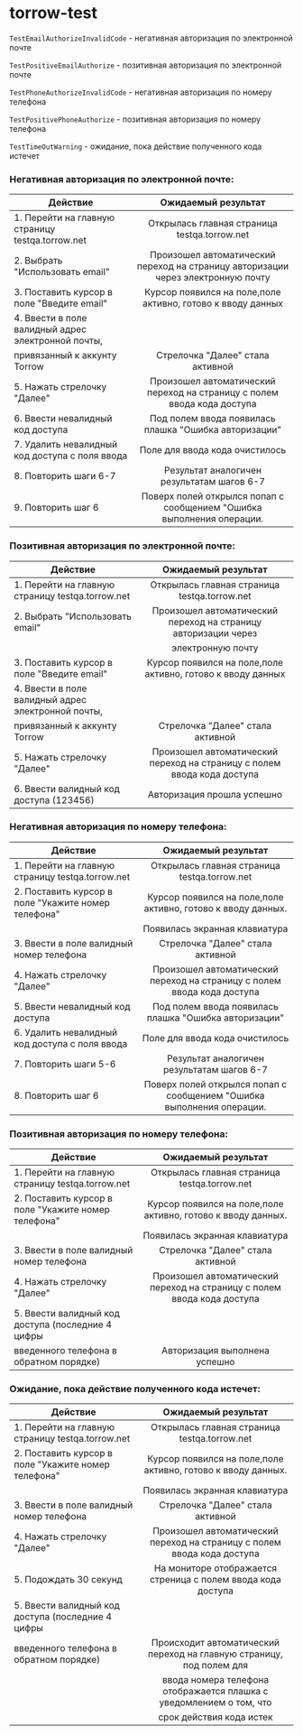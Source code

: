 # torrow-test

`TestEmailAuthorizeInvalidCode` - негативная авторизация по электронной почте 

`TestPositiveEmailAuthorize` - позитивная авторизация по электронной почте

`TestPhoneAuthorizeInvalidCode` - негативная авторизация по номеру телефона

`TestPositivePhoneAuthorize` - позитивная авторизация по номеру телефона

`TestTimeOutWarning` - ожидание, пока действие полученного кода истечет 

### Негативная авторизация по электронной почте:
| Действие                                              | Ожидаемый результат                                                    | 
| ----------------------------------------------------- |:----------------------------------------------------------------------:| 
| 1. Перейти на главную страницу testqa.torrow.net      | Открылась главная страница testqa.torrow.net                           | 
| 2. Выбрать "Использовать email"                       | Произошел автоматический переход на страницу авторизации через   электронную почту                                                      |   
| 3. Поставить курсор в поле "Введите email"            | Курсор появился на поле,поле активно, готово к вводу данных            |
| 4. Ввести в поле валидный адрес электронной почты,    |                                                                        |
|     привязанный к аккунту Torrow                      | Стрелочка "Далее" стала активной                                       |
| 5. Нажать стрелочку "Далее"                           | Произошел автоматический переход на страницу с полем ввода кода доступа|
| 6. Ввести невалидный код доступа                      | Под полем ввода появилась плашка "Ошибка авторизации"                  |
| 7. Удалить невалидный код доступа с поля ввода        | Поле для ввода кода очистилось                                         |
| 8. Повторить шаги 6-7                                 | Результат аналогичен результатам шагов 6-7                             |
| 9. Повторить шаг 6                                    | Поверх полей открылся попап с сообщением "Ошибка выполнения операции.  |


### Позитивная авторизация по электронной почте:
| Действие                                              | Ожидаемый результат                                                    | 
| ----------------------------------------------------- |:----------------------------------------------------------------------:| 
| 1. Перейти на главную страницу testqa.torrow.net      | Открылась главная страница testqa.torrow.net                           | 
| 2. Выбрать "Использовать email"                       | Произошел автоматический переход на страницу авторизации через         |
|                                                       | электронную почту                                                      |   
| 3. Поставить курсор в поле "Введите email"            | Курсор появился на поле,поле активно, готово к вводу данных            |
| 4. Ввести в поле валидный адрес электронной почты,    |                                                                        |
|     привязанный к аккунту Torrow                      | Стрелочка "Далее" стала активной                                       |
| 5. Нажать стрелочку "Далее"                           | Произошел автоматический переход на страницу с полем ввода кода доступа|
| 6. Ввести валидный код доступа (123456)               | Авторизация прошла успешно                                             |


### Негативная авторизация по номеру телефона:
| Действие                                              | Ожидаемый результат                                                    | 
| ----------------------------------------------------- |:----------------------------------------------------------------------:| 
| 1. Перейти на главную страницу testqa.torrow.net      | Открылась главная страница testqa.torrow.net                           |                                                         
| 2. Поставить курсор в поле "Укажите номер телефона"   | Курсор появился на поле,поле активно, готово к вводу данных.           |
|                                                       | Появилась экранная клавиатура                                          |
| 3. Ввести в поле валидный номер телефона              | Стрелочка "Далее" стала активной                                       |                                                                       
| 4. Нажать стрелочку "Далее"                           | Произошел автоматический переход на страницу с полем ввода кода доступа|
| 5. Ввести невалидный код доступа                      | Под полем ввода появилась плашка "Ошибка авторизации"                  |
| 6. Удалить невалидный код доступа с поля ввода        | Поле для ввода кода очистилось                                         |
| 7. Повторить шаги 5-6                                 | Результат аналогичен результатам шагов 6-7                             |
| 8. Повторить шаг 6                                    | Поверх полей открылся попап с сообщением "Ошибка выполнения операции.  |

### Позитивная авторизация по номеру телефона:
| Действие                                              | Ожидаемый результат                                                    | 
| ----------------------------------------------------- |:----------------------------------------------------------------------:| 
| 1. Перейти на главную страницу testqa.torrow.net      | Открылась главная страница testqa.torrow.net                           |                                                         
| 2. Поставить курсор в поле "Укажите номер телефона"   | Курсор появился на поле,поле активно, готово к вводу данных.           |
|                                                       | Появилась экранная клавиатура                                          |
| 3. Ввести в поле валидный номер телефона              | Стрелочка "Далее" стала активной                                       |                                                                       
| 4. Нажать стрелочку "Далее"                           | Произошел автоматический переход на страницу с полем ввода кода доступа|
| 5. Ввести валидный код доступа (последние 4 цифры     |                                                                        |
|     введенного телефона в обратном порядке)           | Авторизация выполнена успешно                                          |

### Ожидание, пока действие полученного кода истечет:
| Действие                                              | Ожидаемый результат                                                    | 
| ----------------------------------------------------- |:----------------------------------------------------------------------:| 
| 1. Перейти на главную страницу testqa.torrow.net      | Открылась главная страница testqa.torrow.net                           |                                                         
| 2. Поставить курсор в поле "Укажите номер телефона"   | Курсор появился на поле,поле активно, готово к вводу данных.           |
|                                                       | Появилась экранная клавиатура                                          |
| 3. Ввести в поле валидный номер телефона              | Стрелочка "Далее" стала активной                                       |                                                                       
| 4. Нажать стрелочку "Далее"                           | Произошел автоматический переход на страницу с полем ввода кода доступа|
| 5. Подождать 30 секунд                                | На мониторе отображается стреница с полем ввода кода доступа           |
| 5. Ввести валидный код доступа (последние 4 цифры     |                                                                        |
|     введенного телефона в обратном порядке)           | Происходит автоматический переход на главную страницу, под полем для   |
|                                                       |ввода номера телефона отображается плашка с уведомлением о том, что     |
|                                                       | срок действия кода истек                                               |


